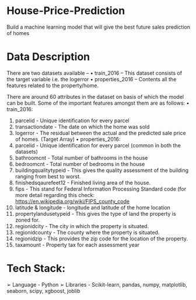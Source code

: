 # House-Price-Prediction
Build a machine learning model that will give the best future sales prediction of homes

# Data Description

There are two datasets available –
• train_2016 – This dataset consists of the target variable i.e. the logerror
• properties_2016 – Contents all the features related to the property/home.

There are around 60 attributes in the dataset on basis of which the model can be built.
Some of the important features amongst them are as follows:
• train_2016:
1. parcelid - Unique identification for every parcel
2. transactiondate - The date on which the home was sold
3. logerror - The residual between the actual and the predicted sale price of homes.
(Target Array)
• properties_2016:
1. parcelid - Unique identification for every parcel (common in both the datasets)
2. bathroomcnt - Total number of bathrooms in the house
3. bedroomcnt - Total number of bedrooms in the house
4. buildingqualitytypeid - This gives the quality assessment of the building ranging from
best to worst.
5. finishedsqaurefeet12 - Finished living area of the house.
6. fips - This stand for Federal Information Processing Standard code (for more detail
regarding this check: https://en.wikipedia.org/wiki/FIPS_county_code
7. latitude & longitude - longitude and latitude of the home location
8. propertylandusetypeid - This gives the type of land the property is zoned for.
9. regionidcity - The city in which the property is situated.
10. regionidcounty - The county where the property is situated.
11. regionidzip - This provides the zip code for the location of the property.
12. taxamount - Property tax for each assessment year

# Tech Stack:

➢ Language - Python
➢ Libraries - Scikit-learn, pandas, numpy, matplotlib, seaborn, scipy, xgboost, joblib



